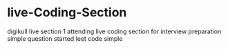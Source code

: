 
# live-Coding-Section
digikull live section 1
attending live coding section for interview preparation 
simple question 
started leet code simple
